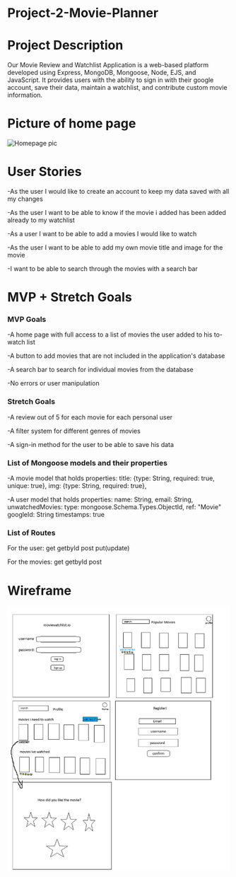# Project-2-Movie-Planner

# Project Description 
Our Movie Review and Watchlist Application is a web-based platform developed using Express, MongoDB, Mongoose, Node, EJS, and JavaScript. It provides users with the ability to sign in with their google account, save their data, maintain a watchlist, and contribute custom movie information.

# Picture of home page 

![Homepage pic](public/img/Screenshot%202023-10-31%20at%208.22.46 PM.png)

# User Stories 
-As the user I would like to create an account to keep my data saved with all my changes

-As the user I want to be able to know if the movie i added has been added already to my watchlist 

-As a user I want to be able to add a movies I would like to watch

-As the user I want to be able to add my own movie title and image for the movie 

-I want to be able to search through the movies with a search bar

# MVP + Stretch Goals 
### MVP Goals
-A home page with full access to a list of movies the user added to his to-watch list

-A button to add movies that are not included in the application's database

-A search bar to search for individual movies from the database 

-No errors or user manipulation 


### Stretch Goals
-A review out of 5 for each movie for each personal user 

-A filter system for different genres of movies

-A sign-in method for the user to be able to save his data 

### List of Mongoose models and their properties
-A movie model that holds properties: 
  title: {type: String, required: true, unique: true},
  img: {type: String, required: true},
   
-A user model that holds properties: 
    name: String,
    email: String,
    unwatchedMovies: 
    type: mongoose.Schema.Types.ObjectId,
    ref: "Movie"
    googleId: String
    timestamps: true

### List of Routes
For the user:
get
getbyId
post
put(update)


For the movies: 
get
getbyId
post


# Wireframe
![Wireframe pic](public/img/project2_wireframe.png)







